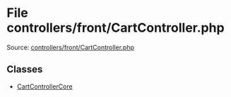 File controllers/front/CartController.php
=========

Source: [controllers/front/CartController.php](https://github.com/PrestaShop/PrestaShop/blob/1.6.0.1/controllers/front/CartController.php)


Classes
-------

* [CartControllerCore](class.CartControllerCore.md)

